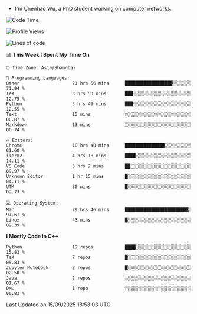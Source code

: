 - I'm Chenhao Wu, a PhD student working on computer networks.

<!--START_SECTION:waka-->
![Code Time](http://img.shields.io/badge/Code%20Time-880%20hrs%2026%20mins-blue)

![Profile Views](http://img.shields.io/badge/Profile%20Views-0-blue)

![Lines of code](https://img.shields.io/badge/From%20Hello%20World%20I%27ve%20Written-12.4%20million%20lines%20of%20code-blue)

📊 **This Week I Spent My Time On** 

```text
🕑︎ Time Zone: Asia/Shanghai

💬 Programming Languages: 
Other                    21 hrs 56 mins      ██████████████████░░░░░░░   71.94 % 
TeX                      3 hrs 53 mins       ███░░░░░░░░░░░░░░░░░░░░░░   12.75 % 
Python                   3 hrs 49 mins       ███░░░░░░░░░░░░░░░░░░░░░░   12.55 % 
Text                     15 mins             ░░░░░░░░░░░░░░░░░░░░░░░░░   00.87 % 
Markdown                 13 mins             ░░░░░░░░░░░░░░░░░░░░░░░░░   00.74 % 

🔥 Editors: 
Chrome                   18 hrs 48 mins      ███████████████░░░░░░░░░░   61.68 % 
iTerm2                   4 hrs 18 mins       ████░░░░░░░░░░░░░░░░░░░░░   14.11 % 
VS Code                  3 hrs 2 mins        ██░░░░░░░░░░░░░░░░░░░░░░░   09.97 % 
Unknown Editor           1 hr 15 mins        █░░░░░░░░░░░░░░░░░░░░░░░░   04.11 % 
UTM                      50 mins             █░░░░░░░░░░░░░░░░░░░░░░░░   02.73 % 

💻 Operating System: 
Mac                      29 hrs 46 mins      ████████████████████████░   97.61 % 
Linux                    43 mins             █░░░░░░░░░░░░░░░░░░░░░░░░   02.39 % 
```

**I Mostly Code in C++** 

```text
Python                   19 repos            ████░░░░░░░░░░░░░░░░░░░░░   15.83 % 
TeX                      7 repos             █░░░░░░░░░░░░░░░░░░░░░░░░   05.83 % 
Jupyter Notebook         3 repos             █░░░░░░░░░░░░░░░░░░░░░░░░   02.50 % 
Java                     2 repos             ░░░░░░░░░░░░░░░░░░░░░░░░░   01.67 % 
QML                      1 repo              ░░░░░░░░░░░░░░░░░░░░░░░░░   00.83 % 
```




 Last Updated on 15/09/2025 18:53:03 UTC
<!--END_SECTION:waka-->
